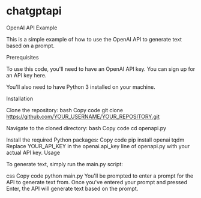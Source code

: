 # chatgptapi


OpenAI API Example

This is a simple example of how to use the OpenAI API to generate text based on a prompt.


Prerequisites

To use this code, you'll need to have an OpenAI API key. You can sign up for an API key here.

You'll also need to have Python 3 installed on your machine.


Installation


Clone the repository:
bash
Copy code
git clone https://github.com/YOUR_USERNAME/YOUR_REPOSITORY.git


Navigate to the cloned directory:
bash
Copy code
cd openapi.py


Install the required Python packages:
Copy code
pip install openai tqdm
Replace YOUR_API_KEY in the openai.api_key line of openapi.py with your actual API key.
Usage


To generate text, simply run the main.py script:

css
Copy code
python main.py
You'll be prompted to enter a prompt for the API to generate text from. Once you've entered your prompt and pressed Enter, the API will generate text based on the prompt.
